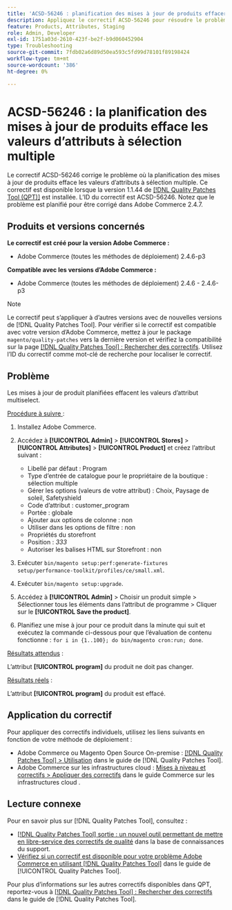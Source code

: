 ```yaml
---
title: 'ACSD-56246 : planification des mises à jour de produits effacer les valeurs d’attribut multiselect'
description: Appliquez le correctif ACSD-56246 pour résoudre le problème d’Adobe Commerce où la planification des mises à jour de produits efface les valeurs d’attributs à sélection multiple.
feature: Products, Attributes, Staging
role: Admin, Developer
exl-id: 1751a03d-2610-423f-be2f-b9d060452904
type: Troubleshooting
source-git-commit: 7fdb02a6d89d50ea593c5fd99d78101f89198424
workflow-type: tm+mt
source-wordcount: '386'
ht-degree: 0%

---
```


# ACSD-56246 : la planification des mises à jour de produits efface les valeurs d’attributs à sélection multiple

Le correctif ACSD-56246 corrige le problème où la planification des mises à jour de produits efface les valeurs d’attributs à sélection multiple. Ce correctif est disponible lorsque la version 1.1.44 de [[!DNL Quality Patches Tool (QPT)]](https://experienceleague.adobe.com/fr/docs/commerce-operations/tools/quality-patches-tool/quality-patches-tool-to-self-serve-quality-patches) est installée. L’ID du correctif est ACSD-56246. Notez que le problème est planifié pour être corrigé dans Adobe Commerce 2.4.7.

## Produits et versions concernés

**Le correctif est créé pour la version Adobe Commerce :**

* Adobe Commerce (toutes les méthodes de déploiement) 2.4.6-p3

**Compatible avec les versions d’Adobe Commerce :**

* Adobe Commerce (toutes les méthodes de déploiement) 2.4.6 - 2.4.6-p3

>[!NOTE]
>
>Le correctif peut s’appliquer à d’autres versions avec de nouvelles versions de [!DNL Quality Patches Tool]. Pour vérifier si le correctif est compatible avec votre version d’Adobe Commerce, mettez à jour le package `magento/quality-patches` vers la dernière version et vérifiez la compatibilité sur la page [[!DNL Quality Patches Tool] : Rechercher des correctifs](https://experienceleague.adobe.com/tools/commerce-quality-patches/index.html?lang=fr). Utilisez l’ID du correctif comme mot-clé de recherche pour localiser le correctif.

## Problème

Les mises à jour de produit planifiées effacent les valeurs d’attribut multiselect.

<u>Procédure à suivre </u> :

1. Installez Adobe Commerce.
1. Accédez à **[!UICONTROL Admin]** > **[!UICONTROL Stores]** > **[!UICONTROL Attributes]** > **[!UICONTROL Product]** et créez l’attribut suivant :

   * Libellé par défaut : Program
   * Type d’entrée de catalogue pour le propriétaire de la boutique : sélection multiple
   * Gérer les options (valeurs de votre attribut) : Choix, Paysage de soleil, Safetyshield
   * Code d’attribut : customer_program
   * Portée : globale
   * Ajouter aux options de colonne : non
   * Utiliser dans les options de filtre : non
   * Propriétés du storefront
   * Position : *333*
   * Autoriser les balises HTML sur Storefront : non

1. Exécuter
   `bin/magento setup:perf:generate-fixtures setup/performance-toolkit/profiles/ce/small.xml`.
1. Exécuter
   `bin/magento setup:upgrade`.
1. Accédez à **[!UICONTROL Admin]** > Choisir un produit simple > Sélectionner tous les éléments dans l’attribut de programme > Cliquer sur le **[!UICONTROL Save the product]**.
1. Planifiez une mise à jour pour ce produit dans la minute qui suit et exécutez la commande ci-dessous pour que l’évaluation de contenu fonctionne :
   `for i in {1..100}; do bin/magento cron:run; done`.

<u>Résultats attendus</u> :

L’attribut **[!UICONTROL program]** du produit ne doit pas changer.

<u>Résultats réels</u> :

L’attribut **[!UICONTROL program]** du produit est effacé.

## Application du correctif

Pour appliquer des correctifs individuels, utilisez les liens suivants en fonction de votre méthode de déploiement :

* Adobe Commerce ou Magento Open Source On-premise : [[!DNL Quality Patches Tool] > Utilisation](/help/tools/quality-patches-tool/usage.md) dans le guide de [!DNL Quality Patches Tool].
* Adobe Commerce sur les infrastructures cloud : [Mises à niveau et correctifs > Appliquer des correctifs](https://experienceleague.adobe.com/docs/commerce-cloud-service/user-guide/develop/upgrade/apply-patches.html?lang=fr) dans le guide Commerce sur les infrastructures cloud .

## Lecture connexe

Pour en savoir plus sur [!DNL Quality Patches Tool], consultez :

* [[!DNL Quality Patches Tool] sortie : un nouvel outil permettant de mettre en libre-service des correctifs de qualité](https://experienceleague.adobe.com/fr/docs/commerce-operations/tools/quality-patches-tool/quality-patches-tool-to-self-serve-quality-patches) dans la base de connaissances du support.
* [Vérifiez si un correctif est disponible pour votre problème Adobe Commerce en utilisant [!DNL Quality Patches Tool]](/help/tools/quality-patches-tool/patches-available-in-qpt/check-patch-for-magento-issue-with-magento-quality-patches.md) dans le guide de [!UICONTROL Quality Patches Tool].


Pour plus d’informations sur les autres correctifs disponibles dans QPT, reportez-vous à [[!DNL Quality Patches Tool] : Rechercher des correctifs](https://experienceleague.adobe.com/tools/commerce-quality-patches/index.html?lang=fr) dans le guide de [!DNL Quality Patches Tool].
